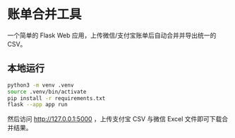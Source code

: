 # 账单合并工具

一个简单的 Flask Web 应用，上传微信/支付宝账单后自动合并并导出统一的 CSV。

## 本地运行

```bash
python3 -m venv .venv
source .venv/bin/activate
pip install -r requirements.txt
flask --app app run
```

然后访问 http://127.0.0.1:5000 ，上传支付宝 CSV 与微信 Excel 文件即可下载合并结果。
